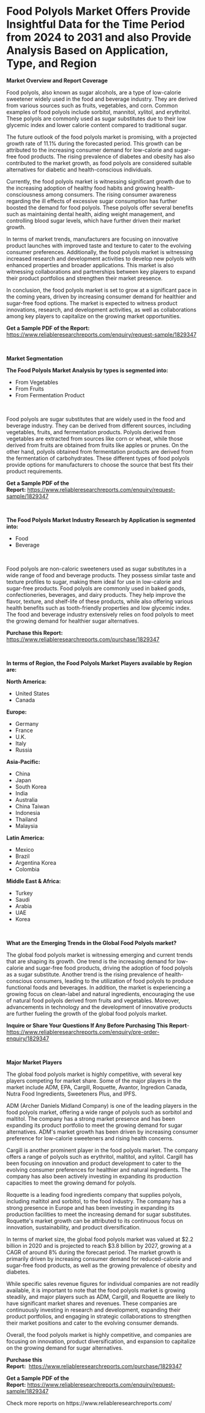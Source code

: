 <p><h1>Food Polyols Market Offers Provide Insightful Data for the Time Period from 2024 to 2031 and also Provide Analysis Based on Application, Type, and Region</h1></p><p><strong>Market Overview and Report Coverage</strong></p>
<p><p>Food polyols, also known as sugar alcohols, are a type of low-calorie sweetener widely used in the food and beverage industry. They are derived from various sources such as fruits, vegetables, and corn. Common examples of food polyols include sorbitol, mannitol, xylitol, and erythritol. These polyols are commonly used as sugar substitutes due to their low glycemic index and lower calorie content compared to traditional sugar.</p><p>The future outlook of the food polyols market is promising, with a projected growth rate of 11.1% during the forecasted period. This growth can be attributed to the increasing consumer demand for low-calorie and sugar-free food products. The rising prevalence of diabetes and obesity has also contributed to the market growth, as food polyols are considered suitable alternatives for diabetic and health-conscious individuals.</p><p>Currently, the food polyols market is witnessing significant growth due to the increasing adoption of healthy food habits and growing health-consciousness among consumers. The rising consumer awareness regarding the ill effects of excessive sugar consumption has further boosted the demand for food polyols. These polyols offer several benefits such as maintaining dental health, aiding weight management, and controlling blood sugar levels, which have further driven their market growth.</p><p>In terms of market trends, manufacturers are focusing on innovative product launches with improved taste and texture to cater to the evolving consumer preferences. Additionally, the food polyols market is witnessing increased research and development activities to develop new polyols with enhanced properties and broader applications. This market is also witnessing collaborations and partnerships between key players to expand their product portfolios and strengthen their market presence.</p><p>In conclusion, the food polyols market is set to grow at a significant pace in the coming years, driven by increasing consumer demand for healthier and sugar-free food options. The market is expected to witness product innovations, research, and development activities, as well as collaborations among key players to capitalize on the growing market opportunities.</p></p>
<p><strong>Get a Sample PDF of the Report:</strong> <a href="https://www.reliableresearchreports.com/enquiry/request-sample/1829347">https://www.reliableresearchreports.com/enquiry/request-sample/1829347</a></p>
<p>&nbsp;</p>
<p><strong>Market Segmentation</strong></p>
<p><strong>The Food Polyols Market Analysis by types is segmented into:</strong></p>
<p><ul><li>From Vegetables</li><li>From Fruits</li><li>From Fermentation Product</li></ul></p>
<p>&nbsp;</p>
<p><p>Food polyols are sugar substitutes that are widely used in the food and beverage industry. They can be derived from different sources, including vegetables, fruits, and fermentation products. Polyols derived from vegetables are extracted from sources like corn or wheat, while those derived from fruits are obtained from fruits like apples or prunes. On the other hand, polyols obtained from fermentation products are derived from the fermentation of carbohydrates. These different types of food polyols provide options for manufacturers to choose the source that best fits their product requirements.</p></p>
<p><strong>Get a Sample PDF of the Report:</strong>&nbsp;<a href="https://www.reliableresearchreports.com/enquiry/request-sample/1829347">https://www.reliableresearchreports.com/enquiry/request-sample/1829347</a></p>
<p>&nbsp;</p>
<p><strong>The Food Polyols Market Industry Research by Application is segmented into:</strong></p>
<p><ul><li>Food</li><li>Beverage</li></ul></p>
<p>&nbsp;</p>
<p><p>Food polyols are non-caloric sweeteners used as sugar substitutes in a wide range of food and beverage products. They possess similar taste and texture profiles to sugar, making them ideal for use in low-calorie and sugar-free products. Food polyols are commonly used in baked goods, confectioneries, beverages, and dairy products. They help improve the flavor, texture, and shelf-life of these products, while also offering various health benefits such as tooth-friendly properties and low glycemic index. The food and beverage industry extensively relies on food polyols to meet the growing demand for healthier sugar alternatives.</p></p>
<p><strong>Purchase this Report:</strong>&nbsp; <a href="https://www.reliableresearchreports.com/purchase/1829347">https://www.reliableresearchreports.com/purchase/1829347</a></p>
<p>&nbsp;</p>
<p><strong>In terms of Region, the Food Polyols Market Players available by Region are:</strong></p>
<p>
    <p> <strong> North America: </strong>
        <ul>
            <li>United States</li>
            <li>Canada</li>
        </ul>
        </p> 
    <p> <strong> Europe: </strong>
        <ul>
            <li>Germany</li>
            <li>France</li>
            <li>U.K.</li>
            <li>Italy</li>
            <li>Russia</li>
        </ul>
        </p> 
    <p> <strong> Asia-Pacific: </strong>
        <ul>
            <li>China</li>
            <li>Japan</li>
            <li>South Korea</li>
            <li>India</li>
            <li>Australia</li>
            <li>China Taiwan</li>
            <li>Indonesia</li>
            <li>Thailand</li>
            <li>Malaysia</li>
        </ul>
        </p> 
    <p> <strong> Latin America: </strong>
        <ul>
            <li>Mexico</li>
            <li>Brazil</li>
            <li>Argentina Korea</li>
            <li>Colombia</li>
        </ul>
        </p> 
    <p> <strong> Middle East & Africa: </strong>
        <ul>
            <li>Turkey</li>
            <li>Saudi</li>
            <li>Arabia</li>
            <li>UAE</li>
            <li>Korea</li>
        </ul>
    </p>
    </p>
<p>&nbsp;</p>
<p><strong>What are the Emerging Trends in the Global Food Polyols market?</strong></p>
<p><p>The global food polyols market is witnessing emerging and current trends that are shaping its growth. One trend is the increasing demand for low-calorie and sugar-free food products, driving the adoption of food polyols as a sugar substitute. Another trend is the rising prevalence of health-conscious consumers, leading to the utilization of food polyols to produce functional foods and beverages. In addition, the market is experiencing a growing focus on clean-label and natural ingredients, encouraging the use of natural food polyols derived from fruits and vegetables. Moreover, advancements in technology and the development of innovative products are further fueling the growth of the global food polyols market.</p></p>
<p><strong>Inquire or Share Your Questions If Any Before Purchasing This Report</strong>- <a href="https://www.reliableresearchreports.com/enquiry/pre-order-enquiry/1829347">https://www.reliableresearchreports.com/enquiry/pre-order-enquiry/1829347</a></p>
<p>&nbsp;</p>
<p><strong>Major Market Players</strong></p>
<p><p>The global food polyols market is highly competitive, with several key players competing for market share. Some of the major players in the market include ADM, EPA, Cargill, Roquette, Avantor, Ingredion Canada, Nutra Food Ingredients, Sweeteners Plus, and IPFS.</p><p>ADM (Archer Daniels Midland Company) is one of the leading players in the food polyols market, offering a wide range of polyols such as sorbitol and maltitol. The company has a strong market presence and has been expanding its product portfolio to meet the growing demand for sugar alternatives. ADM's market growth has been driven by increasing consumer preference for low-calorie sweeteners and rising health concerns.</p><p>Cargill is another prominent player in the food polyols market. The company offers a range of polyols such as erythritol, maltitol, and xylitol. Cargill has been focusing on innovation and product development to cater to the evolving consumer preferences for healthier and natural ingredients. The company has also been actively investing in expanding its production capacities to meet the growing demand for polyols.</p><p>Roquette is a leading food ingredients company that supplies polyols, including maltitol and sorbitol, to the food industry. The company has a strong presence in Europe and has been investing in expanding its production facilities to meet the increasing demand for sugar substitutes. Roquette's market growth can be attributed to its continuous focus on innovation, sustainability, and product diversification.</p><p>In terms of market size, the global food polyols market was valued at $2.2 billion in 2020 and is projected to reach $3.8 billion by 2027, growing at a CAGR of around 8% during the forecast period. The market growth is primarily driven by increasing consumer demand for reduced-calorie and sugar-free food products, as well as the growing prevalence of obesity and diabetes.</p><p>While specific sales revenue figures for individual companies are not readily available, it is important to note that the food polyols market is growing steadily, and major players such as ADM, Cargill, and Roquette are likely to have significant market shares and revenues. These companies are continuously investing in research and development, expanding their product portfolios, and engaging in strategic collaborations to strengthen their market positions and cater to the evolving consumer demands.</p><p>Overall, the food polyols market is highly competitive, and companies are focusing on innovation, product diversification, and expansion to capitalize on the growing demand for sugar alternatives.</p></p>
<p><strong>Purchase this Report:</strong>&nbsp;&nbsp;<a href="https://www.reliableresearchreports.com/purchase/1829347">https://www.reliableresearchreports.com/purchase/1829347</a></p>
<p></p>
<p><strong>Get a Sample PDF of the Report:</strong>&nbsp;<a href="https://www.reliableresearchreports.com/enquiry/request-sample/1829347">https://www.reliableresearchreports.com/enquiry/request-sample/1829347</a></p>
<p>Check more reports on https://www.reliableresearchreports.com/</p>